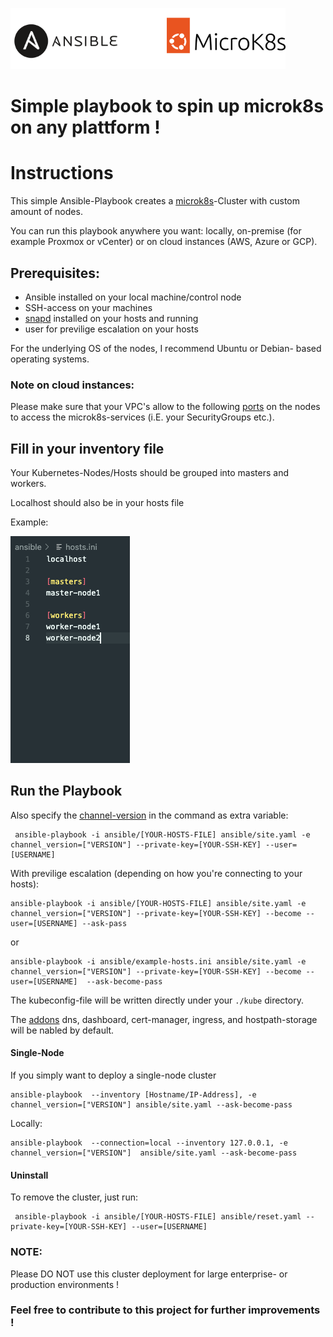 ![](docs/images/ansible+microk8s.png)

# Simple playbook to spin up microk8s on any plattform !

# Instructions

This simple Ansible-Playbook creates a [microk8s](https://microk8s.io/)-Cluster with custom amount of nodes. 

You can run this playbook anywhere you want: locally, on-premise (for example Proxmox or vCenter) or on cloud instances (AWS, Azure or GCP).

## Prerequisites:

  - Ansible installed on your local machine/control node
  - SSH-access on your machines
  - [snapd](https://snapcraft.io/) installed on your hosts and running
  - user for previlige escalation on your hosts
  
For the underlying OS of the nodes, I recommend Ubuntu or Debian- based operating systems. 

### Note on cloud instances:

Please make sure that your VPC's allow to the following [ports](https://microk8s.io/docs/services-and-ports) on the nodes to access the microk8s-services (i.E. your SecurityGroups etc.). 

##  Fill in your inventory file

Your Kubernetes-Nodes/Hosts should be grouped into masters and workers.

Localhost should also be in your hosts file

Example:

![](docs/images/screenshot-hosts.png)

## Run the Playbook

Also specify the [channel-version](https://microk8s.io/docs/setting-snap-channel#choosing-the-right-channel) in the command as extra variable:

```
 ansible-playbook -i ansible/[YOUR-HOSTS-FILE] ansible/site.yaml -e channel_version=["VERSION"] --private-key=[YOUR-SSH-KEY] --user=[USERNAME]
```

With previlige escalation (depending on how you're connecting to your hosts):

```
ansible-playbook -i ansible/[YOUR-HOSTS-FILE] ansible/site.yaml -e channel_version=["VERSION"] --private-key=[YOUR-SSH-KEY] --become --user=[USERNAME] --ask-pass
```

or

```
ansible-playbook -i ansible/example-hosts.ini ansible/site.yaml -e channel_version=["VERSION"] --private-key=[YOUR-SSH-KEY] --become --user=[USERNAME]  --ask-become-pass
```


The kubeconfig-file will be written directly under your `./kube` directory.

The [addons](https://microk8s.io/docs/addons) dns, dashboard, cert-manager, ingress, and hostpath-storage will be nabled by default.


#### Single-Node

If you simply want to deploy a single-node cluster

```
ansible-playbook  --inventory [Hostname/IP-Address], -e channel_version=["VERSION"] ansible/site.yaml --ask-become-pass
``` 

Locally:

```
ansible-playbook  --connection=local --inventory 127.0.0.1, -e channel_version=["VERSION"]  ansible/site.yaml --ask-become-pass       
``` 

#### Uninstall

To remove the cluster, just run:

```
 ansible-playbook -i ansible/[YOUR-HOSTS-FILE] ansible/reset.yaml --private-key=[YOUR-SSH-KEY] --user=[USERNAME]
```

### NOTE:

Please DO NOT use this cluster deployment for large enterprise- or production environments !

### Feel free to contribute to this project for further improvements !

